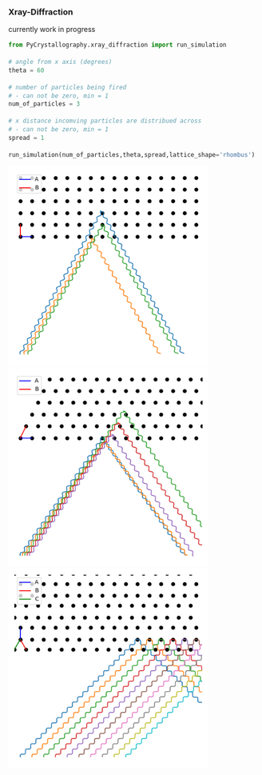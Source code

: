 ### Xray-Diffraction
currently work in progress

```py
from PyCrystallography.xray_diffraction import run_simulation

# angle from x axis (degrees)
theta = 60

# number of particles being fired
# - can not be zero, min = 1
num_of_particles = 3

# x distance incomving particles are distribued across
# - can not be zero, min = 1
spread = 1

run_simulation(num_of_particles,theta,spread,lattice_shape='rhombus')
```
<p float="middle">
  <img src="../PyCrystallography/Images/Xray-Diffraction.png" width="400" />
  <img src="../PyCrystallography/Images/Xray-Diffraction2.png" width="400" />
  <img src="../PyCrystallography/Images/Xray-Diffraction3.png" width="400" />
</p>
